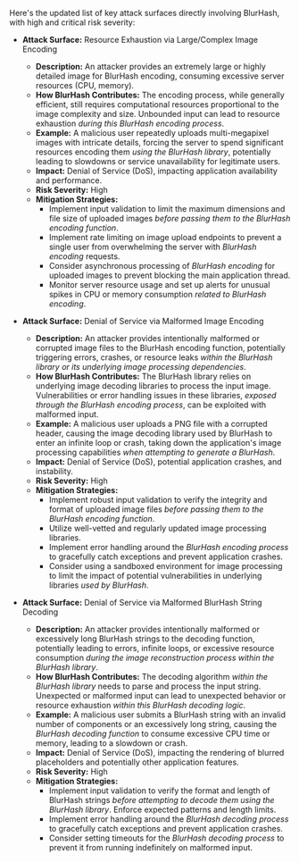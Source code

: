 Here's the updated list of key attack surfaces directly involving BlurHash, with high and critical risk severity:

*   **Attack Surface:** Resource Exhaustion via Large/Complex Image Encoding
    *   **Description:** An attacker provides an extremely large or highly detailed image for BlurHash encoding, consuming excessive server resources (CPU, memory).
    *   **How BlurHash Contributes:** The encoding process, while generally efficient, still requires computational resources proportional to the image complexity and size. Unbounded input can lead to resource exhaustion *during this BlurHash encoding process*.
    *   **Example:** A malicious user repeatedly uploads multi-megapixel images with intricate details, forcing the server to spend significant resources encoding them *using the BlurHash library*, potentially leading to slowdowns or service unavailability for legitimate users.
    *   **Impact:** Denial of Service (DoS), impacting application availability and performance.
    *   **Risk Severity:** High
    *   **Mitigation Strategies:**
        *   Implement input validation to limit the maximum dimensions and file size of uploaded images *before passing them to the BlurHash encoding function*.
        *   Implement rate limiting on image upload endpoints to prevent a single user from overwhelming the server with *BlurHash encoding* requests.
        *   Consider asynchronous processing of *BlurHash encoding* for uploaded images to prevent blocking the main application thread.
        *   Monitor server resource usage and set up alerts for unusual spikes in CPU or memory consumption *related to BlurHash encoding*.

*   **Attack Surface:** Denial of Service via Malformed Image Encoding
    *   **Description:** An attacker provides intentionally malformed or corrupted image files to the BlurHash encoding function, potentially triggering errors, crashes, or resource leaks *within the BlurHash library or its underlying image processing dependencies*.
    *   **How BlurHash Contributes:** The BlurHash library relies on underlying image decoding libraries to process the input image. Vulnerabilities or error handling issues in these libraries, *exposed through the BlurHash encoding process*, can be exploited with malformed input.
    *   **Example:** A malicious user uploads a PNG file with a corrupted header, causing the image decoding library used by BlurHash to enter an infinite loop or crash, taking down the application's image processing capabilities *when attempting to generate a BlurHash*.
    *   **Impact:** Denial of Service (DoS), potential application crashes, and instability.
    *   **Risk Severity:** High
    *   **Mitigation Strategies:**
        *   Implement robust input validation to verify the integrity and format of uploaded image files *before passing them to the BlurHash encoding function*.
        *   Utilize well-vetted and regularly updated image processing libraries.
        *   Implement error handling around the *BlurHash encoding process* to gracefully catch exceptions and prevent application crashes.
        *   Consider using a sandboxed environment for image processing to limit the impact of potential vulnerabilities in underlying libraries *used by BlurHash*.

*   **Attack Surface:** Denial of Service via Malformed BlurHash String Decoding
    *   **Description:** An attacker provides intentionally malformed or excessively long BlurHash strings to the decoding function, potentially leading to errors, infinite loops, or excessive resource consumption *during the image reconstruction process within the BlurHash library*.
    *   **How BlurHash Contributes:** The decoding algorithm *within the BlurHash library* needs to parse and process the input string. Unexpected or malformed input can lead to unexpected behavior or resource exhaustion *within this BlurHash decoding logic*.
    *   **Example:** A malicious user submits a BlurHash string with an invalid number of components or an excessively long string, causing the *BlurHash decoding function* to consume excessive CPU time or memory, leading to a slowdown or crash.
    *   **Impact:** Denial of Service (DoS), impacting the rendering of blurred placeholders and potentially other application features.
    *   **Risk Severity:** High
    *   **Mitigation Strategies:**
        *   Implement input validation to verify the format and length of BlurHash strings *before attempting to decode them using the BlurHash library*. Enforce expected patterns and length limits.
        *   Implement error handling around the *BlurHash decoding process* to gracefully catch exceptions and prevent application crashes.
        *   Consider setting timeouts for the *BlurHash decoding process* to prevent it from running indefinitely on malformed input.